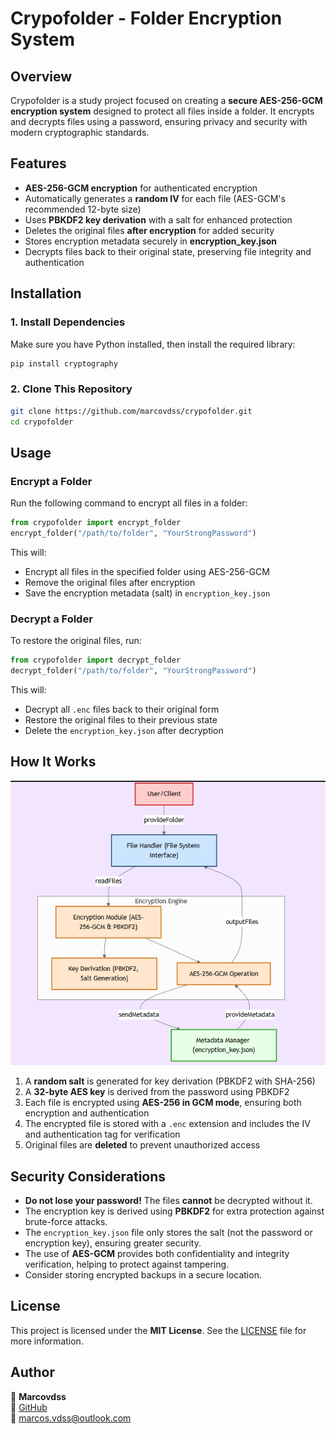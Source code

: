 
#  Crypofolder - Folder Encryption System

## Overview
Crypofolder is a study project focused on creating a **secure AES-256-GCM encryption system** designed to protect all files inside a folder. It encrypts and decrypts files using a password, ensuring privacy and security with modern cryptographic standards.

## Features
- **AES-256-GCM encryption** for authenticated encryption
- Automatically generates a **random IV** for each file (AES-GCM's recommended 12-byte size)
- Uses **PBKDF2 key derivation** with a salt for enhanced protection
- Deletes the original files **after encryption** for added security
- Stores encryption metadata securely in **encryption_key.json**
- Decrypts files back to their original state, preserving file integrity and authentication


## Installation
### 1. Install Dependencies
Make sure you have Python installed, then install the required library:
```bash
pip install cryptography
```

### 2. Clone This Repository
```bash
git clone https://github.com/marcovdss/crypofolder.git
cd crypofolder
```

## Usage
### Encrypt a Folder
Run the following command to encrypt all files in a folder:
```python
from crypofolder import encrypt_folder
encrypt_folder("/path/to/folder", "YourStrongPassword")
```
This will:
- Encrypt all files in the specified folder using AES-256-GCM
- Remove the original files after encryption
- Save the encryption metadata (salt) in `encryption_key.json`

### Decrypt a Folder
To restore the original files, run:
```python
from crypofolder import decrypt_folder
decrypt_folder("/path/to/folder", "YourStrongPassword")
```
This will:
- Decrypt all `.enc` files back to their original form
- Restore the original files to their previous state
- Delete the `encryption_key.json` after decryption

## How It Works
![alt text](Diagram.png)
1. A **random salt** is generated for key derivation (PBKDF2 with SHA-256)
2. A **32-byte AES key** is derived from the password using PBKDF2
3. Each file is encrypted using **AES-256 in GCM mode**, ensuring both encryption and authentication
4. The encrypted file is stored with a `.enc` extension and includes the IV and authentication tag for verification
5. Original files are **deleted** to prevent unauthorized access

## Security Considerations
- **Do not lose your password!** The files **cannot** be decrypted without it.
- The encryption key is derived using **PBKDF2** for extra protection against brute-force attacks.
- The `encryption_key.json` file only stores the salt (not the password or encryption key), ensuring greater security.
- The use of **AES-GCM** provides both confidentiality and integrity verification, helping to protect against tampering.
- Consider storing encrypted backups in a secure location.

## License
This project is licensed under the **MIT License**. See the [LICENSE](LICENSE) file for more information.

## Author
👤 **Marcovdss**  
🔗 [GitHub](https://github.com/marcovdss)  
📧 marcos.vdss@outlook.com  
